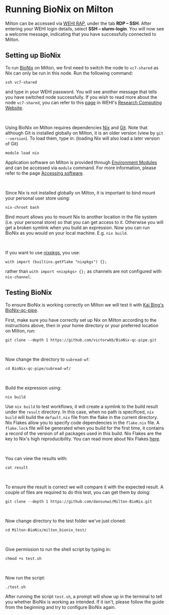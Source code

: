 # Running BioNix on Milton

Milton can be accessed via [WEHI RAP](https://rap.wehi.edu.au/), under the tab **RDP – SSH**. After entering your WEHI login details, select **SSH – slurm-login**. You will now see a welcome message, indicating that you have successfully connected to Milton.

## Setting up BioNix

To run [BioNix](https://github.com/PapenfussLab/bionix) on Milton, we first need to switch the node to `vc7-shared` as Nix can only be run in this node. Run the following command:
```{sh}
ssh vc7-shared
```
and type in your WEHI password. You will see another message that tells you have switched node successfully.
If you wish to read more about the node `vc7-shared`, you can refer to this [page](https://wehieduau.sharepoint.com/sites/rc2/SitePages/using-milton.aspx) in WEHI's [Research Computing Website](https://wehieduau.sharepoint.com/sites/rc2).

<br>

Using BioNix on Milton requires dependencies [Nix](https://nixos.org/) and [Git](https://git-scm.com/). Note that although Git is installed globally on Milton, it is an older version (view by `git --version`). 
To load them, type in: (loading Nix will also load a later version of Git)
```{sh}
module load nix
```
Application software on Milton is provided through [Environment Modules](https://modules.sourceforge.net/) and can be accessed via `module` command. For more information, please refer to the page [Accessing software](https://wehieduau.sharepoint.com/sites/rc2/SitePages/modules.aspx).

<br>

Since Nix is not installed globally on Milton, it is important to bind mount your personal user store using:
```{sh}
nix-chroot bash
```
Bind mount allows you to mount Nix to another location in the file system (i.e. your personal store) so that you can get access to it. Otherwise you will get a broken symlink when you build an expression.
Now you can run BioNix as you would on your local machine. E.g. `nix build`. 

<br>

If you want to use [nixpkgs](https://github.com/NixOS/nixpkgs/tree/master/pkgs), you use:
```{nix}
with import (builtins.getFlake "nixpkgs") {};
```
rather than `with import <nixpkgs> {};` as channels are not configured with `nix-channel`.


## Testing BioNix

To ensure BioNix is working correctly on Milton we will test it with [Kai Bing's BioNix-qc-pipe](https://github.com/victorwkb/BioNix-qc-pipe).

First, make sure you have correctly set up Nix on Milton according to the instructions above, then in your home directory or your preferred location on Milton, run:
```{sh}
git clone --depth 1 https://github.com/victorwkb/BioNix-qc-pipe.git
```

<br>

Now change the directory to `subread-wf`:
```{sh}
cd BioNix-qc-pipe/subread-wf/
```

<br>

Build the expression using:
```{sh}
nix build
```
Use `nix build` to test workflows, it will create a symlink to the build result under the `result` directory. In this case, when no path is specificed, `nix build` will build the `default.nix` file from the flake in the current directory. Nix Flakes allow you to specify code dependencies in the `flake.nix` file. A `flake.lock` file will be generated when you build for the first time, it contains a record of the version of all packages used in this build. Nix Flakes are the key to Nix's high reproducibility. You can read more about Nix Flakes [here](https://nixos.wiki/wiki/Flakes).

<br>

You can view the results with:
```{sh}
cat result
```

<br>

To ensure the result is correct we will compare it with the expected result.
A couple of files are required to do this test, you can get them by doing:
```{sh}
git clone --depth 1 https://github.com/dansunwz/Milton-BioNix.git
```

<br>

Now change directory to the test folder we've just cloned:
```{sh}
cd Milton-BioNix/milton_bionix_test/
```

<br>

Give permission to run the shell script by typing in:
```{sh}
chmod +x test.sh
```

<br>

Now run the script:
```{sh}
./test.sh
```
After running the script `test.sh`, a prompt will show up in the terminal to tell you whether BioNix is working as intended. If it isn't, please follow the guide from the beginning and try to configure BioNix again.

